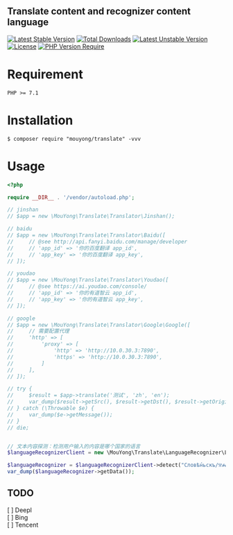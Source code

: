 Translate content and recognizer content language
---
[![Latest Stable Version](http://poser.pugx.org/mouyong/translate/v)](https://packagist.org/packages/mouyong/translate) [![Total Downloads](http://poser.pugx.org/mouyong/translate/downloads)](https://packagist.org/packages/mouyong/translate) [![Latest Unstable Version](http://poser.pugx.org/mouyong/translate/v/unstable)](https://packagist.org/packages/mouyong/translate) [![License](http://poser.pugx.org/mouyong/translate/license)](https://packagist.org/packages/mouyong/translate) [![PHP Version Require](http://poser.pugx.org/mouyong/translate/require/php)](https://packagist.org/packages/mouyong/translate)


# Requirement

```
PHP >= 7.1
```

# Installation

```shell
$ composer require "mouyong/translate" -vvv
```

# Usage


```php
<?php

require __DIR__ . '/vendor/autoload.php';

// jinshan
// $app = new \MouYong\Translate\Translator\Jinshan();

// baidu
// $app = new \MouYong\Translate\Translator\Baidu([
//     // @see http://api.fanyi.baidu.com/manage/developer
//     // 'app_id' => '你的百度翻译 app_id',
//     // 'app_key' => '你的百度翻译 app_key',
// ]);

// youdao
// $app = new \MouYong\Translate\Translator\Youdao([
//     // @see https://ai.youdao.com/console/
//     // 'app_id' => '你的有道智云 app_id',
//     // 'app_key' => '你的有道智云 app_key',
// ]);

// google
// $app = new \MouYong\Translate\Translator\Google\Google([
//     // 需要配置代理
//     'http' => [
//         'proxy' => [
//             'http' => 'http://10.0.30.3:7890',
//             'https' => 'http://10.0.30.3:7890',
//         ]
//     ],
// ]);

// try {
//     $result = $app->translate('测试', 'zh', 'en');
//     var_dump($result->getSrc(), $result->getDst(), $result->getOriginal());
// } catch (\Throwable $e) {
//     var_dump($e->getMessage());
// }
// die;


// 文本内容探测：检测用户输入的内容是哪个国家的语言
$languageRecognizerClient = new \MouYong\Translate\LanguageRecognizer\LanguageRecognizerClient();

$languageRecognizer = $languageRecognizerClient->detect("Словѣ́ньскъ/ⰔⰎⰑⰂⰡⰐⰠⰔⰍⰟ");
var_dump($languageRecognizer->getData());

```

## TODO

[ ] Deepl  
[ ] Bing  
[ ] Tencent  
